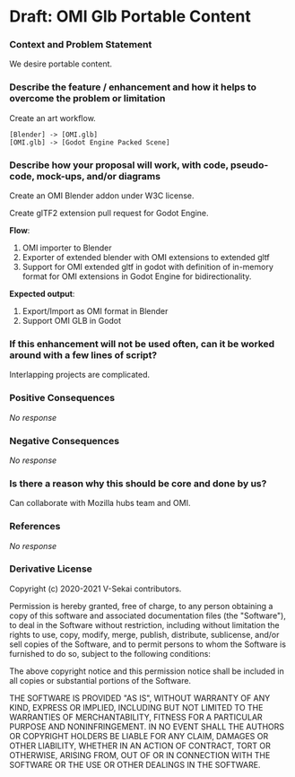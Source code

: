 # Draft: OMI Glb Portable Content

### Context and Problem Statement

We desire portable content.

### Describe the feature / enhancement and how it helps to overcome the problem or limitation

Create an art workflow.

```nomnoml
[Blender] -> [OMI.glb]
[OMI.glb] -> [Godot Engine Packed Scene]
```

### Describe how your proposal will work, with code, pseudo-code, mock-ups, and/or diagrams

Create an OMI Blender addon under W3C license.

Create glTF2 extension pull request for Godot Engine.

**Flow**:

1. OMI importer to Blender
2. Exporter of extended blender with OMI extensions to extended gltf
3. Support for OMI extended gltf in godot with definition of in-memory format for OMI extensions in Godot Engine for bidirectionality.

**Expected output**:

1. Export/Import as OMI format in Blender
2. Support OMI GLB in Godot

### If this enhancement will not be used often, can it be worked around with a few lines of script?

Interlapping projects are complicated.

### Positive Consequences

_No response_

### Negative Consequences

_No response_

### Is there a reason why this should be core and done by us?

Can collaborate with Mozilla hubs team and OMI.

### References

_No response_

### Derivative License

Copyright (c) 2020-2021 V-Sekai contributors.

Permission is hereby granted, free of charge, to any person obtaining a copy
of this software and associated documentation files (the "Software"), to deal
in the Software without restriction, including without limitation the rights
to use, copy, modify, merge, publish, distribute, sublicense, and/or sell
copies of the Software, and to permit persons to whom the Software is
furnished to do so, subject to the following conditions:

The above copyright notice and this permission notice shall be included in all
copies or substantial portions of the Software.

THE SOFTWARE IS PROVIDED "AS IS", WITHOUT WARRANTY OF ANY KIND, EXPRESS OR
IMPLIED, INCLUDING BUT NOT LIMITED TO THE WARRANTIES OF MERCHANTABILITY,
FITNESS FOR A PARTICULAR PURPOSE AND NONINFRINGEMENT. IN NO EVENT SHALL THE
AUTHORS OR COPYRIGHT HOLDERS BE LIABLE FOR ANY CLAIM, DAMAGES OR OTHER
LIABILITY, WHETHER IN AN ACTION OF CONTRACT, TORT OR OTHERWISE, ARISING FROM,
OUT OF OR IN CONNECTION WITH THE SOFTWARE OR THE USE OR OTHER DEALINGS IN THE
SOFTWARE.
